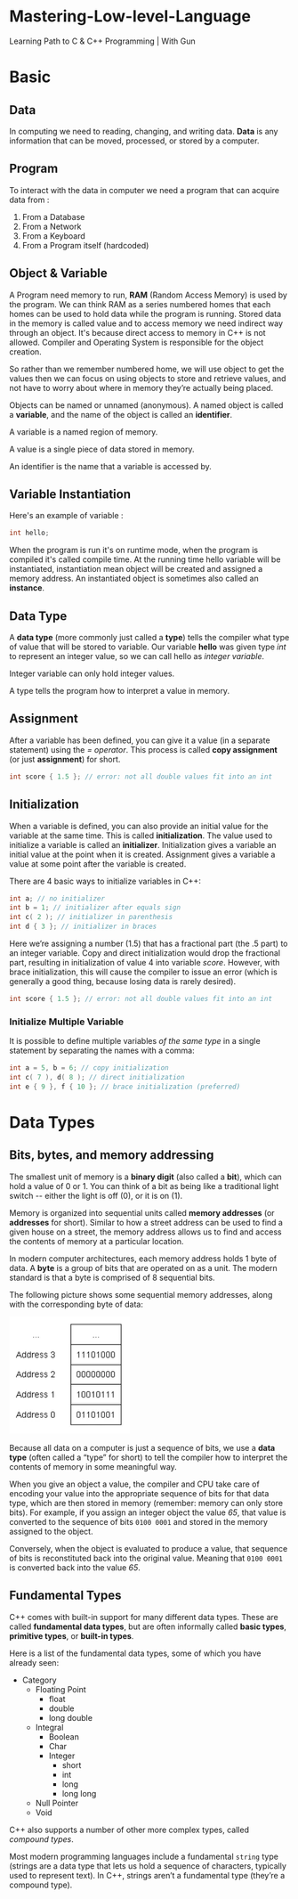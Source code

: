 # Mastering-Low-level-Language
Learning Path to C &amp; C++ Programming | With Gun



# Basic



## Data

In computing we need to reading, changing, and writing data. **Data** is any information that can be moved, processed, or stored by a computer. 



## Program

To interact with the data in computer we need a program that can acquire data from :

1. From a Database
2. From a Network
3. From a Keyboard
4. From a Program itself (hardcoded)



## Object & Variable

A Program need memory to run, **RAM** (Random Access Memory) is used by the program. We can think RAM as a series numbered homes that each homes can be used to hold data while the program is running. Stored data in the memory is called value and to access memory we need indirect way through an object. It's because direct access to memory in C++ is not allowed. Compiler and Operating System is responsible for the object creation.

So rather than we remember numbered home, we will use object to get the values then we can focus on using objects to store and retrieve values, and not have to worry about where in memory they’re actually being placed.

Objects can be named or unnamed (anonymous). A named object is called a **variable**, and the name of the object is called an **identifier**. 

A variable is a named region of memory.

A value is a single piece of data stored in memory.

An identifier is the name that a variable is accessed by.



## Variable Instantiation

Here's an example of variable :

```C++
int hello;
```

When the program is run it's on runtime mode, when the program is compiled it's called compile time. At the running time hello variable will be instantiated, instantiation mean object will be created and assigned a memory address. An instantiated object is sometimes also called an **instance**.



## Data Type

 A **data type** (more commonly just called a **type**) tells the compiler what type of value that will be stored to variable. Our variable **hello** was given type *int* to represent an integer value, so we can call hello as *integer variable*. 

Integer variable can only hold integer values.

A type tells the program how to interpret a value in memory.



## Assignment

After a variable has been defined, you can give it a value (in a separate statement) using the *= operator*. This process is called **copy assignment** (or just **assignment**) for short.

```c++
int score { 1.5 }; // error: not all double values fit into an int
```



## Initialization

When a variable is defined, you can also provide an initial value for the variable at the same time. This is called **initialization**. The value used to initialize a variable is called an **initializer**. Initialization gives a variable an initial value at the point when it is created. Assignment gives a variable a value at some point after the variable is created.

There are 4 basic ways to initialize variables in C++:

```c++
int a; // no initializer
int b = 1; // initializer after equals sign
int c( 2 ); // initializer in parenthesis
int d { 3 }; // initializer in braces
```

Here we’re assigning a number (1.5) that has a fractional part (the .5 part) to an integer variable. Copy and direct initialization would drop the fractional part, resulting in initialization of value 4 into variable *score*. However, with brace initialization, this will cause the compiler to issue an error (which is generally a good thing, because losing data is rarely desired). 

```c++
int score { 1.5 }; // error: not all double values fit into an int
```



### Initialize Multiple Variable

It is possible to define multiple variables *of the same type* in a single statement by separating the names with a comma:

```cpp
int a = 5, b = 6; // copy initialization
int c( 7 ), d( 8 ); // direct initialization
int e { 9 }, f { 10 }; // brace initialization (preferred)
```



# Data Types



## **Bits, bytes, and memory addressing**

The smallest unit of memory is a **binary digit** (also called a **bit**), which can hold a value of 0 or 1. You can think of a bit as being like a traditional light switch -- either the light is off (0), or it is on (1).

Memory is organized into sequential units called **memory addresses** (or **addresses** for short). Similar to how a street address can be used to find a given house on a street, the memory address allows us to find and access the contents of memory at a particular location.

In modern computer architectures, each memory address holds 1 byte of data. A **byte** is a group of bits that are operated on as a unit. The modern standard is that a byte is comprised of 8 sequential bits.

The following picture shows some sequential memory addresses, along with the corresponding byte of data:

<img src="assets/MemoryAddress.PNG" style="zoom:110%;" />

Because all data on a computer is just a sequence of bits, we use a **data type** (often called a “type” for short) to tell the compiler how to interpret the contents of memory in some meaningful way. 

When you give an object a value, the compiler and CPU take care of encoding your value into the appropriate sequence of bits for that data type, which are then stored in memory (remember: memory can only store bits). For example, if you assign an integer object the value *65*, that value is converted to the sequence of bits `0100 0001` and stored in the memory assigned to the object.

Conversely, when the object is evaluated to produce a value, that sequence of bits is reconstituted back into the original value. Meaning that `0100 0001` is converted back into the value *65*.



## Fundamental Types

C++ comes with built-in support for many different data types. These are called **fundamental data types**, but are often informally called **basic types**, **primitive types**, or **built-in types**.

Here is a list of the fundamental data types, some of which you have already seen:

- Category
  - Floating Point
    - float
    - double
    - long double
  - Integral
    - Boolean
    - Char
    - Integer
      - short
      - int
      - long
      - long long
  - Null Pointer
  - Void

C++ also supports a number of other more complex types, called *compound types*.

Most modern programming languages include a fundamental `string` type (strings are a data type that lets us hold a sequence of characters, typically used to represent text). In C++, strings aren’t a fundamental type (they’re a compound type).

